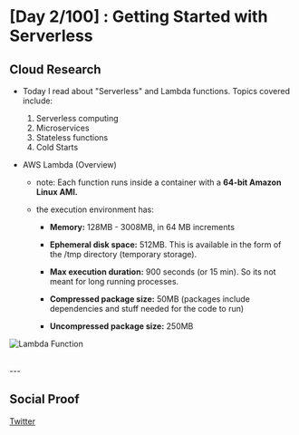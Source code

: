 

# [Day 2/100] : Getting Started with Serverless


## Cloud Research

- Today I read about "Serverless" and Lambda functions. Topics covered include:

  1. Serverless computing
  2. Microservices
  3. Stateless functions
  4. Cold Starts
     
- AWS Lambda (Overview)
    - note: Each function runs inside a container with a **64-bit Amazon Linux AMI.**

    - the execution environment has:
      - **Memory:** 128MB - 3008MB, in 64 MB increments

      - **Ephemeral disk space:** 512MB.  This is available in the form of the /tmp directory (temporary storage).
  
      - **Max execution duration:** 900 seconds (or 15 min). So its not meant for long running processes.

      - **Compressed package size:** 50MB (packages include dependencies and stuff needed for the code to run)

      - **Uncompressed package size:** 250MB



![Lambda Function](images/anatomy-of-a-lambda-function.png/500x300)




</br>
---
</br>

## Social Proof


[Twitter]([link](https://twitter.com/ImperfectShishi/status/1340124030754406401))

